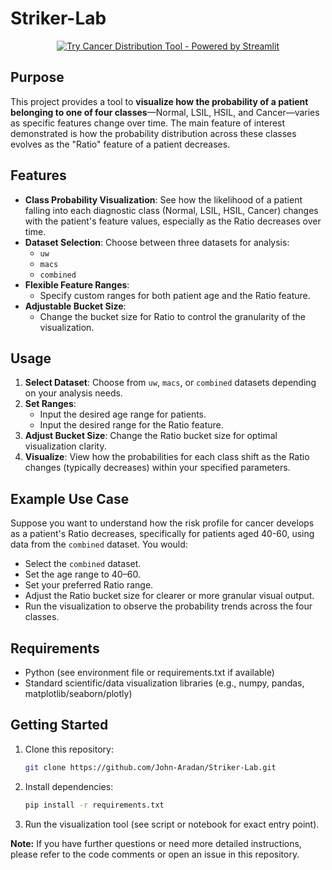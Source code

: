# Striker-Lab

<div align="center">
  
[![Try Cancer Distribution Tool - Powered by Streamlit](https://img.shields.io/badge/Try%20Distribution%20Tool-Powered%20by%20Streamlit-FF6B6B?style=for-the-badge&labelColor=4ECDC4&logo=streamlit&logoColor=white)](https://graph-prob.streamlit.app/)

  
  
</div>

## Purpose

This project provides a tool to **visualize how the probability of a patient belonging to one of four classes**—Normal, LSIL, HSIL, and Cancer—varies as specific features change over time. The main feature of interest demonstrated is how the probability distribution across these classes evolves as the "Ratio" feature of a patient decreases.

## Features

- **Class Probability Visualization**: See how the likelihood of a patient falling into each diagnostic class (Normal, LSIL, HSIL, Cancer) changes with the patient's feature values, especially as the Ratio decreases over time.
- **Dataset Selection**: Choose between three datasets for analysis:
  - `uw`
  - `macs`
  - `combined`
- **Flexible Feature Ranges**:
  - Specify custom ranges for both patient age and the Ratio feature.
- **Adjustable Bucket Size**:
  - Change the bucket size for Ratio to control the granularity of the visualization.

## Usage

1. **Select Dataset**: Choose from `uw`, `macs`, or `combined` datasets depending on your analysis needs.
2. **Set Ranges**:
   - Input the desired age range for patients.
   - Input the desired range for the Ratio feature.
3. **Adjust Bucket Size**: Change the Ratio bucket size for optimal visualization clarity.
4. **Visualize**: View how the probabilities for each class shift as the Ratio changes (typically decreases) within your specified parameters.

## Example Use Case

Suppose you want to understand how the risk profile for cancer develops as a patient's Ratio decreases, specifically for patients aged 40-60, using data from the `combined` dataset. You would:
- Select the `combined` dataset.
- Set the age range to 40–60.
- Set your preferred Ratio range.
- Adjust the Ratio bucket size for clearer or more granular visual output.
- Run the visualization to observe the probability trends across the four classes.

## Requirements

- Python (see environment file or requirements.txt if available)
- Standard scientific/data visualization libraries (e.g., numpy, pandas, matplotlib/seaborn/plotly)

## Getting Started

1. Clone this repository:
    ```bash
    git clone https://github.com/John-Aradan/Striker-Lab.git
    ```
2. Install dependencies:
    ```bash
    pip install -r requirements.txt
    ```
3. Run the visualization tool (see script or notebook for exact entry point).


**Note:** If you have further questions or need more detailed instructions, please refer to the code comments or open an issue in this repository.
